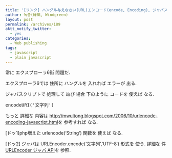 ```yaml
---
title: '[リンク] ハングル与えなさい(URL)エンコード(encode, Encoding), ジャバスクリプト(JavaScript)'
author: 녹풍(綠風, Windgreen)
layout: post
permalink: /archives/189
aktt_notify_twitter:
  - yes
categories:
  - Web publishing
tags:
  - javascript
  - plain javascript
---
```

常に エクスプローラ6街 問題だ.

エクスプローラ6では 住所に ハングルを 入れれば エラーが 出る.

ジャバスクリプトで 処理して 竝び 場合 下のように コードを 使えば なる.</p> 

<pre class="brush:js">encodeURI(&#039;文字列&#039;)</pre></p> 

もっと 詳細な 内容は <a href="http://mwultong.blogspot.com/2006/10/urlencode-encoding-javascript.html" target="_blank">http://mwultong.blogspot.com/2006/10/urlencode-encoding-javascript.html</a>を 参考すれば なる.

[ドッ1]php増えた urlencode(&#8216;String&#8217;) 関数を 使えば なる.

[ドッ2] ジャバは URLEncoder.encode(&#8216;文字列&#8217;,&#8217;UTF-8&#8242;) 形式を 使う. 詳細な 件 <a href="http://docs.oracle.com/javase/1.4.2/docs/api/java/net/URLEncoder.html" target="_blank" class="broken_link">URLEncoder ジャバ API</a>を 参照.